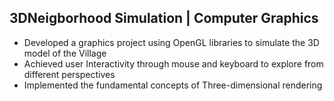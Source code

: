 ## 3DNeigborhood Simulation | Computer Graphics
- Developed a graphics project using OpenGL libraries to simulate the 3D model of the Village
- Achieved user Interactivity through mouse and keyboard to explore from different perspectives
- Implemented the fundamental concepts of Three-dimensional rendering

